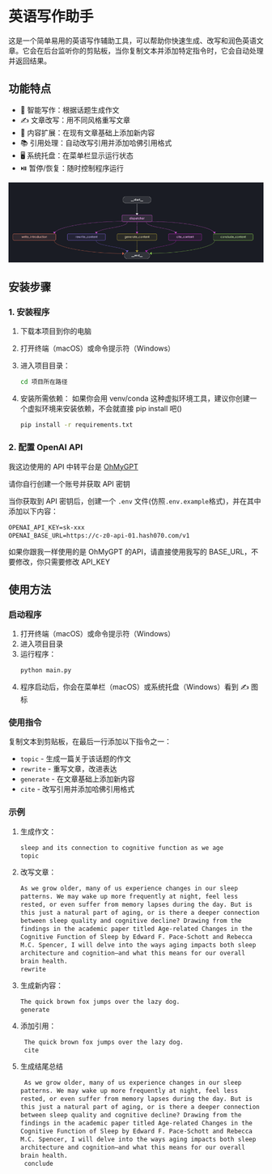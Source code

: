 # 英语写作助手

这是一个简单易用的英语写作辅助工具，可以帮助你快速生成、改写和润色英语文章。它会在后台监听你的剪贴板，当你复制文本并添加特定指令时，它会自动处理并返回结果。

## 功能特点

- 🎯 智能写作：根据话题生成作文
- ✍️ 文章改写：用不同风格重写文章
- 📝 内容扩展：在现有文章基础上添加新内容
- 📚 引用处理：自动改写引用并添加哈佛引用格式
- 🖥️ 系统托盘：在菜单栏显示运行状态
- ⏯️ 暂停/恢复：随时控制程序运行

![img.png](pics/img.png)

## 安装步骤


### 1. 安装程序

1. 下载本项目到你的电脑
2. 打开终端（macOS）或命令提示符（Windows）
3. 进入项目目录：
   ```bash
   cd 项目所在路径
   ```
4. 安装所需依赖：
    如果你会用 venv/conda 这种虚拟环境工具，建议你创建一个虚拟环境来安装依赖，不会就直接 pip install 吧()

   ```bash
   pip install -r requirements.txt
   ```

### 2. 配置 OpenAI API

我这边使用的 API 中转平台是 [OhMyGPT](https://next.ohmygpt.com/apis)

请你自行创建一个账号并获取 API 密钥

当你获取到 API 密钥后，创建一个 `.env` 文件(仿照`.env.example`格式)，并在其中添加以下内容：

```
OPENAI_API_KEY=sk-xxx
OPENAI_BASE_URL=https://c-z0-api-01.hash070.com/v1
```

如果你跟我一样使用的是 OhMyGPT 的API，请直接使用我写的 BASE_URL，不要修改，你只需要修改 API_KEY

## 使用方法

### 启动程序

1. 打开终端（macOS）或命令提示符（Windows）
2. 进入项目目录
3. 运行程序：
   ```bash
   python main.py
   ```
4. 程序启动后，你会在菜单栏（macOS）或系统托盘（Windows）看到 ✍️ 图标

### 使用指令

复制文本到剪贴板，在最后一行添加以下指令之一：

- `topic` - 生成一篇关于该话题的作文
- `rewrite` - 重写文章，改进表达
- `generate` - 在文章基础上添加新内容
- `cite` - 改写引用并添加哈佛引用格式

### 示例

1. 生成作文：
   ```
   sleep and its connection to cognitive function as we age 
   topic
   ```

2. 改写文章：
   ```
   As we grow older, many of us experience changes in our sleep patterns. We may wake up more frequently at night, feel less rested, or even suffer from memory lapses during the day. But is this just a natural part of aging, or is there a deeper connection between sleep quality and cognitive decline? Drawing from the findings in the academic paper titled Age-related Changes in the Cognitive Function of Sleep by Edward F. Pace-Schott and Rebecca M.C. Spencer, I will delve into the ways aging impacts both sleep architecture and cognition—and what this means for our overall brain health.
   rewrite
   ```

3. 生成新内容：
   ```
   The quick brown fox jumps over the lazy dog.
   generate
   ```

4. 添加引用：
   ```
    The quick brown fox jumps over the lazy dog.
    cite
   ```

5. 生成结尾总结
    ```
     As we grow older, many of us experience changes in our sleep patterns. We may wake up more frequently at night, feel less rested, or even suffer from memory lapses during the day. But is this just a natural part of aging, or is there a deeper connection between sleep quality and cognitive decline? Drawing from the findings in the academic paper titled Age-related Changes in the Cognitive Function of Sleep by Edward F. Pace-Schott and Rebecca M.C. Spencer, I will delve into the ways aging impacts both sleep architecture and cognition—and what this means for our overall brain health.
     conclude
    ```